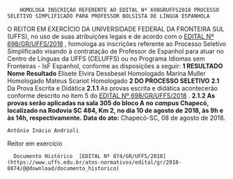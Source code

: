         HOMOLOGA INSCRIÇÃO REFERENTE AO EDITAL Nº 698GRUFFS2018 PROCESSO SELETIVO SIMPLIFICADO PARA PROFESSOR BOLSISTA DE LÍNGUA ESPANHOLA  

 O REITOR EM EXERCÍCIO DA UNIVERSIDADE FEDERAL DA FRONTEIRA SUL (UFFS), no uso de suas atribuições legais e de acordo com o [EDITAL Nº 698/GR/UFFS/2018](https://www.uffs.edu.br/atos-normativos/edital/gr/2018-0698)  , homologa as inscrições referente ao Processo Seletivo Simplificado visando à contratação de Professor de Espanhol para atuar no Centro de Línguas da UFFS (CELUFFS) ou no Programa Idiomas sem Fronteiras - IsF Espanhol, conforme as disposições a seguir:  **1 RESULTADO**      **Nome**    **Resultado**      Elisete Elvira Dessbesel   Homologado     Marina Muller   Homologado     Mateus Scariot   Homologado      **2 DO PROCESSO SELETIVO**  **2.1** Da Prova Escrita e Didática **2.1.1** As provas escrita e didática acontecerão conforme descrito no item 5 do [EDITAL Nº 698/GR/UFFS/2018](https://www.uffs.edu.br/atos-normativos/edital/gr/2018-0698)  . **2.1.2 As provas serão aplicadas na sala 305 do bloco A no *campus* Chapecó, localizado na Rodovia SC 484, Km 2, no dia 10 de agosto de 2018, às 9h e às 14h, respectivamente.**       **Data do ato:** Chapecó-SC, 08 de agosto de 2018.   
 

    Antônio Inácio Andrioli   
 Reitor em exercício 

      Documento Histórico  [EDITAL Nº 874/GR/UFFS/2018](https://www.uffs.edu.br/atos-normativos/edital/gr/2018-0874/@@download/documento_historico)     
      